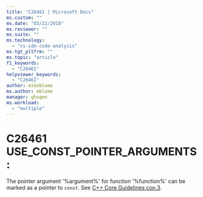 ```yaml
---
title: "C26461 | Microsoft Docs"
ms.custom: ""
ms.date: "03/22/2018"
ms.reviewer: ""
ms.suite: ""
ms.technology: 
  - "vs-ide-code-analysis"
ms.tgt_pltfrm: ""
ms.topic: "article"
f1_keywords: 
  - "C26461"
helpviewer_keywords: 
  - "C26461"
author: mikeblome
ms.author: mblome
manager: ghogen
ms.workload: 
  - "multiple"
---
```

# C26461 USE_CONST_POINTER_ARGUMENTS: 
  The pointer argument '%argument%' for function '%function%' can be marked as a pointer to `const`. See [C++ Core Guidelines con.3](https://github.com/isocpp/CppCoreGuidelines/blob/master/CppCoreGuidelines.md#Rconst-ref).